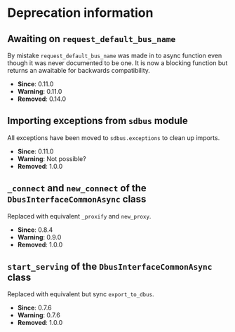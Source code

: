 # Deprecation information

## Awaiting on `request_default_bus_name`

By mistake `request_default_bus_name` was made in to async function
even though it was never documented to be one. It is now a blocking
function but returns an awaitable for backwards compatibility.

* **Since**: 0.11.0
* **Warning**: 0.11.0
* **Removed**: 0.14.0

## Importing exceptions from `sdbus` module

All exceptions have been moved to `sdbus.exceptions` to clean up imports.

* **Since**: 0.11.0
* **Warning**: Not possible?
* **Removed**: 1.0.0

## `_connect` and `new_connect` of the `DbusInterfaceCommonAsync` class

Replaced with equivalent `_proxify` and `new_proxy`.

* **Since**: 0.8.4
* **Warning**: 0.9.0
* **Removed**: 1.0.0

## `start_serving` of the `DbusInterfaceCommonAsync` class

Replaced with equivalent but sync `export_to_dbus`.

* **Since**: 0.7.6
* **Warning**: 0.7.6
* **Removed**: 1.0.0

